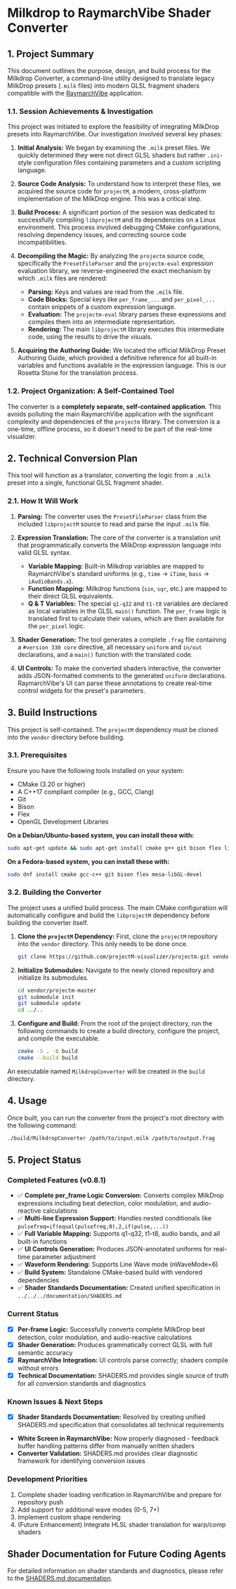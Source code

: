 # Milkdrop to RaymarchVibe Shader Converter

## 1. Project Summary

This document outlines the purpose, design, and build process for the Milkdrop Converter, a command-line utility designed to translate legacy MilkDrop presets (`.milk` files) into modern GLSL fragment shaders compatible with the [RaymarchVibe](https://github.com/nicthegreatest/raymarchvibe) application.

### 1.1. Session Achievements & Investigation

This project was initiated to explore the feasibility of integrating MilkDrop presets into RaymarchVibe. Our investigation involved several key phases:

1.  **Initial Analysis:** We began by examining the `.milk` preset files. We quickly determined they were not direct GLSL shaders but rather `.ini`-style configuration files containing parameters and a custom scripting language.

2.  **Source Code Analysis:** To understand how to interpret these files, we acquired the source code for `projectM`, a modern, cross-platform implementation of the MilkDrop engine. This was a critical step.

3.  **Build Process:** A significant portion of the session was dedicated to successfully compiling `libprojectM` and its dependencies on a Linux environment. This process involved debugging CMake configurations, resolving dependency issues, and correcting source code incompatibilities.

4.  **Decompiling the Magic:** By analyzing the `projectm` source code, specifically the `PresetFileParser` and the `projectm-eval` expression evaluation library, we reverse-engineered the exact mechanism by which `.milk` files are rendered:
    *   **Parsing:** Keys and values are read from the `.milk` file.
    *   **Code Blocks:** Special keys like `per_frame_...` and `per_pixel_...` contain snippets of a custom expression language.
    *   **Evaluation:** The `projectm-eval` library parses these expressions and compiles them into an intermediate representation.
    *   **Rendering:** The main `libprojectM` library executes this intermediate code, using the results to drive the visuals.

5.  **Acquiring the Authoring Guide:** We located the official MilkDrop Preset Authoring Guide, which provided a definitive reference for all built-in variables and functions available in the expression language. This is our Rosetta Stone for the translation process.

### 1.2. Project Organization: A Self-Contained Tool

The converter is a **completely separate, self-contained application**. This avoids polluting the main RaymarchVibe application with the significant complexity and dependencies of the `projectm` library. The conversion is a one-time, offline process, so it doesn't need to be part of the real-time visualizer.

## 2. Technical Conversion Plan

This tool will function as a translator, converting the logic from a `.milk` preset into a single, functional GLSL fragment shader.

### 2.1. How It Will Work

1.  **Parsing:** The converter uses the `PresetFileParser` class from the included `libprojectM` source to read and parse the input `.milk` file.

2.  **Expression Translation:** The core of the converter is a translation unit that programmatically converts the MilkDrop expression language into valid GLSL syntax.
    *   **Variable Mapping:** Built-in Milkdrop variables are mapped to RaymarchVibe's standard uniforms (e.g., `time` -> `iTime`, `bass` -> `iAudioBands.x`).
    *   **Function Mapping:** Milkdrop functions (`sin`, `sqr`, etc.) are mapped to their direct GLSL equivalents.
    *   **Q & T Variables:** The special `q1-q32` and `t1-t8` variables are declared as local variables in the GLSL `main()` function. The `per_frame` logic is translated first to calculate their values, which are then available for the `per_pixel` logic.

3.  **Shader Generation:** The tool generates a complete `.frag` file containing a `#version 330 core` directive, all necessary `uniform` and `in/out` declarations, and a `main()` function with the translated code.

4.  **UI Controls:** To make the converted shaders interactive, the converter adds JSON-formatted comments to the generated `uniform` declarations. RaymarchVibe's UI can parse these annotations to create real-time control widgets for the preset's parameters.

## 3. Build Instructions

This project is self-contained. The `projectM` dependency must be cloned into the `vendor` directory before building.

### 3.1. Prerequisites

Ensure you have the following tools installed on your system:
*   CMake (3.20 or higher)
*   A C++17 compliant compiler (e.g., GCC, Clang)
*   Git
*   Bison
*   Flex
*   OpenGL Development Libraries

**On a Debian/Ubuntu-based system, you can install these with:**
```bash
sudo apt-get update && sudo apt-get install cmake g++ git bison flex libgl1-mesa-dev
```

**On a Fedora-based system, you can install these with:**
```bash
sudo dnf install cmake gcc-c++ git bison flex mesa-libGL-devel
```

### 3.2. Building the Converter

The project uses a unified build process. The main CMake configuration will automatically configure and build the `libprojectM` dependency before building the converter itself.

1.  **Clone the `projectM` Dependency:**
    First, clone the `projectM` repository into the `vendor` directory. This only needs to be done once.
    ```bash
    git clone https://github.com/projectM-visualizer/projectm.git vendor/projectm-master
    ```

2.  **Initialize Submodules:**
    Navigate to the newly cloned repository and initialize its submodules.
    ```bash
    cd vendor/projectm-master
    git submodule init
    git submodule update
    cd ../..
    ```

3.  **Configure and Build:**
    From the root of the project directory, run the following commands to create a build directory, configure the project, and compile the executable.
    ```bash
    cmake -S . -B build
    cmake --build build
    ```

An executable named `MilkdropConverter` will be created in the `build` directory.

## 4. Usage

Once built, you can run the converter from the project's root directory with the following command:

```bash
./build/MilkdropConverter /path/to/input.milk /path/to/output.frag
```

## 5. Project Status

### Completed Features (v0.8.1)
- ✅ **Complete per_frame Logic Conversion:** Converts complex MilkDrop expressions including beat detection, color modulation, and audio-reactive calculations
- ✅ **Multi-line Expression Support:** Handles nested conditionals like `pulsefreq=if(equal(pulsefreq,0),2,if(pulse,...))`
- ✅ **Full Variable Mapping:** Supports q1-q32, t1-t8, audio bands, and all built-in functions
- ✅ **UI Controls Generation:** Produces JSON-annotated uniforms for real-time parameter adjustment
- ✅ **Waveform Rendering:** Supports Line Wave mode (nWaveMode=6)
- ✅ **Build System:** Standalone CMake-based build with vendored dependencies
- ✅ **Shader Standards Documentation:** Created unified specification in `../../../documentation/SHADERS.md`

### Current Status
- [x] **Per-frame Logic:** Successfully converts complete MilkDrop beat detection, color modulation, and audio-reactive calculations
- [x] **Shader Generation:** Produces grammatically correct GLSL with full semantic accuracy
- [x] **RaymarchVibe Integration:** UI controls parse correctly; shaders compile without errors
- [x] **Technical Documentation:** SHADERS.md provides single source of truth for all conversion standards and diagnostics

### Known Issues & Next Steps
- [x] **Shader Standards Documentation:** Resolved by creating unified SHADERS.md specification that consolidates all technical requirements
- **White Screen in RaymarchVibe:** Now properly diagnosed - feedback buffer handling patterns differ from manually written shaders
- **Converter Validation:** SHADERS.md provides clear diagnostic framework for identifying conversion issues

### Development Priorities
1. Complete shader loading verification in RaymarchVibe and prepare for repository push
2. Add support for additional wave modes (0-5, 7+)
3. Implement custom shape rendering
4. (Future Enhancement) Integrate HLSL shader translation for warp/comp shaders

## Shader Documentation for Future Coding Agents
For detailed information on shader standards and diagnostics, please refer to the [SHADERS.md documentation](https://github.com/nicthegreatest/raymarchvibe/blob/main/documentation/SHADERS.md).
